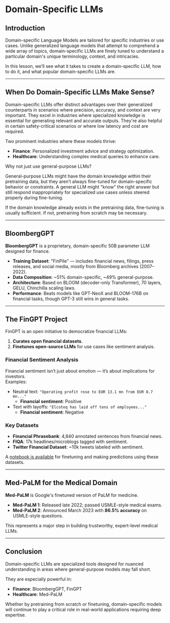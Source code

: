 # Domain-Specific LLMs

## Introduction

Domain-specific Language Models are tailored for specific industries or use cases. Unlike generalized language models that attempt to comprehend a wide array of topics, domain-specific LLMs are finely tuned to understand a particular domain's unique terminology, context, and intricacies.

In this lesson, we’ll see what it takes to create a domain-specific LLM, how to do it, and what popular domain-specific LLMs are.

---

## When Do Domain-Specific LLMs Make Sense?

Domain-specific LLMs offer distinct advantages over their generalized counterparts in scenarios where precision, accuracy, and context are very important. They excel in industries where specialized knowledge is essential for generating relevant and accurate outputs. They're also helpful in certain safety-critical scenarios or where low latency and cost are required.

Two prominent industries where these models thrive:

- **Finance**: Personalized investment advice and strategy optimization.
- **Healthcare**: Understanding complex medical queries to enhance care.

Why not just use general-purpose LLMs?

General-purpose LLMs might have the domain knowledge within their pretraining data, but they aren’t always fine-tuned for domain-specific behavior or constraints. A general LLM might "know" the right answer but still respond inappropriately for specialized use cases unless steered properly during fine-tuning.

If the domain knowledge already exists in the pretraining data, fine-tuning is usually sufficient. If not, pretraining from scratch may be necessary.

---

## BloombergGPT

**BloombergGPT** is a proprietary, domain-specific 50B parameter LLM designed for finance.

- **Training Dataset**: "FinPile" — includes financial news, filings, press releases, and social media, mostly from Bloomberg archives (2007–2022).
- **Data Composition**: ~51% domain-specific, ~49% general-purpose.
- **Architecture**: Based on BLOOM (decoder-only Transformer), 70 layers, GELU, Chinchilla scaling laws.
- **Performance**: Beats models like GPT-NeoX and BLOOM-176B on financial tasks, though GPT-3 still wins in general tasks.

---

## The FinGPT Project

FinGPT is an open initiative to democratize financial LLMs:

1. **Curates open financial datasets**.
2. **Finetunes open-source LLMs** for use cases like sentiment analysis.

### Financial Sentiment Analysis

Financial sentiment isn’t just about emotion — it’s about implications for investors.  
Examples:
- Neutral text: `"Operating profit rose to EUR 13.1 mn from EUR 8.7 mn..."`
  - **Financial sentiment**: Positive
- Text with layoffs: `"Elcoteq has laid off tens of employees..."`
  - **Financial sentiment**: Negative

### Key Datasets

- **Financial Phrasebank**: 4,840 annotated sentences from financial news.
- **FIQA**: 17k headlines/microblogs tagged with sentiment.
- **Twitter Financial Dataset**: ~10k tweets labeled with sentiment.

A [notebook is available](#) for finetuning and making predictions using these datasets.

---

## Med-PaLM for the Medical Domain

**Med-PaLM** is Google's finetuned version of PaLM for medicine.

- **Med-PaLM 1**: Released late 2022; passed USMLE-style medical exams.
- **Med-PaLM 2**: Announced March 2023 with **86.5% accuracy** on USMLE-style questions.

This represents a major step in building trustworthy, expert-level medical LLMs.

---

## Conclusion

Domain-specific LLMs are specialized tools designed for nuanced understanding in areas where general-purpose models may fall short.

They are especially powerful in:

- **Finance**: BloombergGPT, FinGPT
- **Healthcare**: Med-PaLM

Whether by pretraining from scratch or finetuning, domain-specific models will continue to play a critical role in real-world applications requiring deep expertise.
